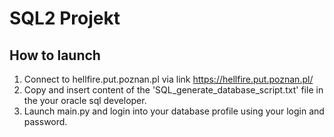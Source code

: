 # SQL2 Projekt
## How to launch
1) Connect to hellfire.put.poznan.pl via link https://hellfire.put.poznan.pl/
2) Copy and insert content of the 'SQL_generate_database_script.txt' file in the your oracle sql developer.
3) Launch main.py and login into your database profile using your login and password.
